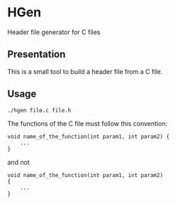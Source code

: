 # HGen

Header file generator for C files

## Presentation

This is a small tool to build a header file from a C file.


## Usage

```
./hgen file.c file.h
```

The functions of the C file must follow this convention:
```
void name_of_the_function(int param1, int param2) {
    ...
}
```

and not

```
void name_of_the_function(int param1, int param2)
{
    ...
}
```



